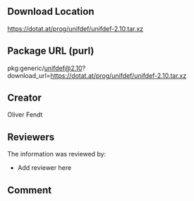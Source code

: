 ## Download Location

https://dotat.at/prog/unifdef/unifdef-2.10.tar.xz

## Package URL (purl)

pkg:generic/unifdef@2.10?download_url=https://dotat.at/prog/unifdef/unifdef-2.10.tar.xz

## Creator

Oliver Fendt

## Reviewers

The information was reviewed by:

* Add reviewer here

## Comment

